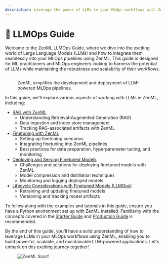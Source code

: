 ```yaml
---
description: Leverage the power of LLMs in your MLOps workflows with ZenML.
---
```


# 🦜 LLMOps Guide

Welcome to the ZenML LLMOps Guide, where we dive into the exciting world of Large Language Models (LLMs) and how to integrate them seamlessly into your MLOps pipelines using ZenML. This guide is designed for ML practitioners and MLOps engineers looking to harness the potential of LLMs while maintaining the robustness and scalability of their workflows.

<figure><img src="path/to/image.png" alt=""><figcaption><p>ZenML simplifies the development and deployment of LLM-powered MLOps pipelines.</p></figcaption></figure>

In this guide, we'll explore various aspects of working with LLMs in ZenML, including:

* [RAG with ZenML](rag-with-zenml.md)
  * Understanding Retrieval-Augmented Generation (RAG)
  * Data ingestion and index store management
  * Tracking RAG-associated artifacts with ZenML
* [Finetuning with ZenML](finetuning-with-zenml.md)
  * Setting up finetuning scenarios
  * Integrating finetuning into ZenML pipelines
  * Best practices for data preparation, hyperparameter tuning, and monitoring
* [Deploying and Serving Finetuned Models](deploying-serving-finetuned-models.md)
  * Challenges and solutions for deploying finetuned models with ZenML
  * Model compression and distillation techniques
  * Monitoring and logging deployed models
* [Lifecycle Considerations with Finetuned Models (LLMOps)](lifecycle-considerations-finetuned-models.md)
  * Retraining and updating finetuned models
  * Versioning and tracking model artifacts

To follow along with the examples and tutorials in this guide, ensure you have a Python environment set up with ZenML installed. Familiarity with the concepts covered in the [Starter Guide](../starter-guide/) and [Production Guide](../production-guide/) is recommended.

By the end of this guide, you'll have a solid understanding of how to leverage LLMs in your MLOps workflows using ZenML, enabling you to build powerful, scalable, and maintainable LLM-powered applications. Let's embark on this exciting journey together!

<figure><img src="https://static.scarf.sh/a.png?x-pxid=your-pxid" alt="ZenML Scarf"><figcaption></figcaption></figure>
